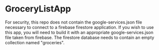 # GroceryListApp

For security, this repo does not contain the google-services.json file necessary to connect to a firebase firestore application.
If you wish to use this app, you will need to build it with an appropriate google-services.json file taken from firebase.
The firestore database needs to contain an empty collection named "groceries". 
